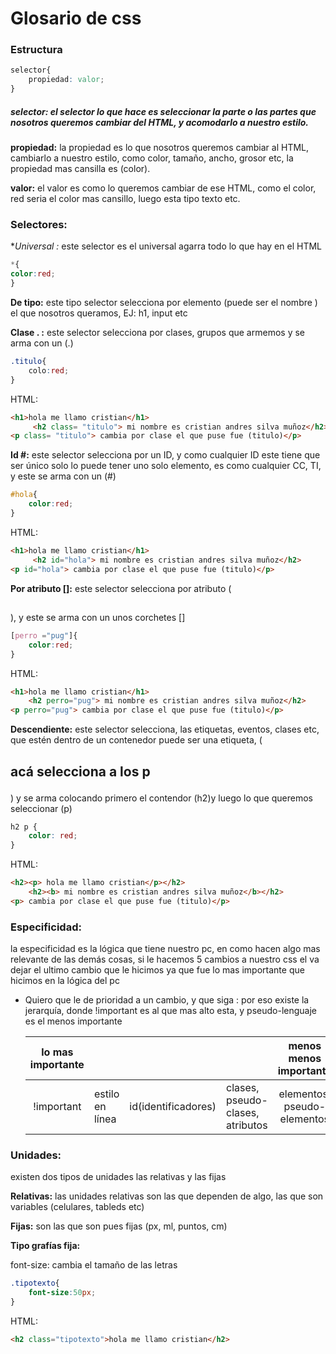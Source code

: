 # Glosario de css

### **Estructura** 

```css
selector{
    propiedad: valor;
}
```

##### **selector:** el selector lo que hace es seleccionar la parte o las partes que  nosotros queremos cambiar del HTML, y acomodarlo a nuestro estilo. 

**propiedad:** la propiedad es lo que nosotros queremos cambiar al HTML, cambiarlo a nuestro estilo, como color, tamaño, ancho, grosor etc, la propiedad mas cansilla es (color).

**valor:**  el valor es como lo queremos cambiar de ese HTML, como el color, red seria el color mas cansillo, luego esta tipo texto etc.

   

### Selectores:

**Universal *:** este selector es el universal agarra todo lo que hay en el HTML

```css
*{
color:red; 
}
```

**De tipo:** este tipo selector selecciona por elemento (puede ser el nombre ) el que nosotros queramos, EJ: h1, input etc

**Clase . :** este selector selecciona por clases, grupos que armemos y se arma con un (.)

```css
.titulo{
    colo:red;
}
```

  HTML:

```html
<h1>hola me llamo cristian</h1>
     <h2 class= "titulo"> mi nombre es cristian andres silva muñoz</h2>
<p class= "titulo"> cambia por clase el que puse fue (titulo)</p>
```

**Id #:** este selector selecciona por un ID, y como cualquier ID este tiene que ser único solo lo puede tener uno solo elemento, es como cualquier CC, TI, y este se arma con un (#)

```css
#hola{
    color:red;
}
```

 HTML:

```html
<h1>hola me llamo cristian</h1>
     <h2 id="hola"> mi nombre es cristian andres silva muñoz</h2>
<p id="hola"> cambia por clase el que puse fue (titulo)</p>
```

**Por atributo []:** este selector selecciona por atributo (<h2 perro= "pug"> </h2>),  y este se arma con un unos corchetes []

```css
[perro ="pug"]{
    color:red;
}
```

HTML:

```html
<h1>hola me llamo cristian</h1>
    <h2 perro="pug"> mi nombre es cristian andres silva muñoz</h2>
<p perro="pug"> cambia por clase el que puse fue (titulo)</p>
```

**Descendiente:** este selector selecciona, las etiquetas, eventos, clases etc, que estén dentro de un contenedor puede ser una etiqueta,  (<h2> <p> acá selecciona a los p  </p> </h2>) y se arma colocando primero el contendor (h2)y luego lo que queremos seleccionar (p) 

```css
h2 p {
    color: red;
}
```

HTML:

```html
<h2><p> hola me llamo cristian</p></h2>
    <h2><b> mi nombre es cristian andres silva muñoz</b></h2>
<p> cambia por clase el que puse fue (titulo)</p>
```

### **Especificidad:** 

la especificidad es la lógica que tiene nuestro pc, en como hacen algo mas relevante de las demás cosas, si le hacemos 5 cambios a nuestro css el va dejar el ultimo cambio que le hicimos ya que fue lo mas importante que hicimos en la lógica del pc

- Quiero que le de prioridad a un cambio, y que siga : por eso existe la jerarquía, donde !important es al que mas alto esta, y pseudo-lenguaje es el menos importante      

  | lo mas importante |                 |                     |                                  |   menos menos importante    |
  | :---------------: | --------------- | ------------------- | -------------------------------- | :-------------------------: |
  |    !important     | estilo en línea | id(identificadores) | clases, pseudo-clases, atributos | elementos, pseudo-elementos |

  

### **Unidades:**

existen dos tipos de unidades las relativas y las fijas  

**Relativas:** las unidades relativas son las que dependen de algo, las que son variables (celulares, tableds etc)

**Fijas:** son las que son pues fijas (px, ml, puntos, cm) 

**Tipo grafías fija:** 

font-size: cambia el tamaño de las letras 

```css
.tipotexto{
    font-size:50px;
}
```

HTML:

```html
<h2 class="tipotexto">hola me llamo cristian</h2>
```

 